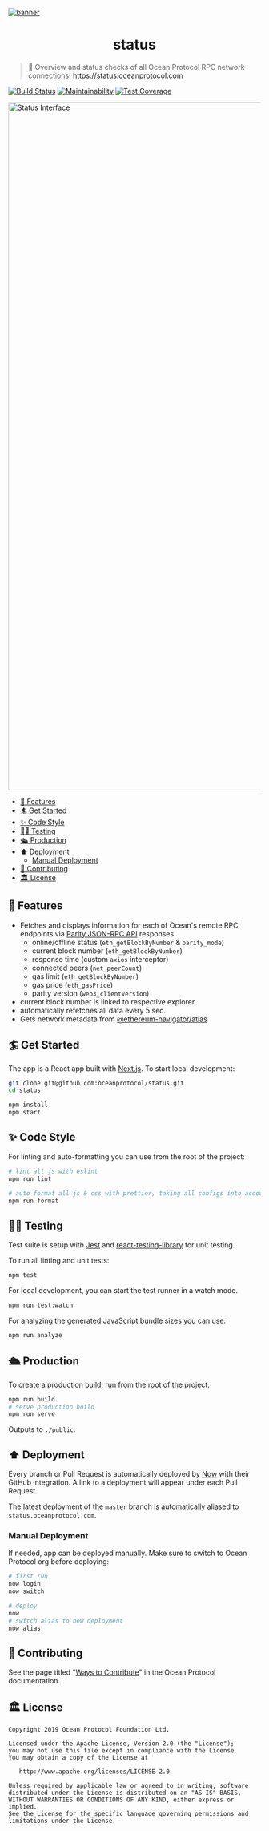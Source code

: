 [![banner](https://raw.githubusercontent.com/oceanprotocol/art/master/github/repo-banner%402x.png)](https://oceanprotocol.com)

<h1 align="center">status</h1>

> 🐚 Overview and status checks of all Ocean Protocol RPC network connections. https://status.oceanprotocol.com

[![Build Status](https://travis-ci.com/oceanprotocol/status.svg?branch=master)](https://travis-ci.com/oceanprotocol/status)
[![Maintainability](https://api.codeclimate.com/v1/badges/ed14f83f8328dec5da11/maintainability)](https://codeclimate.com/github/oceanprotocol/status/maintainability)
[![Test Coverage](https://api.codeclimate.com/v1/badges/ed14f83f8328dec5da11/test_coverage)](https://codeclimate.com/github/oceanprotocol/status/test_coverage)

<a href="https://status.oceanprotocol.com"><img width="1373" alt="Status Interface" src="https://user-images.githubusercontent.com/90316/64959471-7ff30000-d891-11e9-84be-96151bb7ea2d.png"></a>

- [🦑 Features](#-features)
- [🏄 Get Started](#-get-started)
- [✨ Code Style](#-code-style)
- [👩‍🔬 Testing](#-testing)
- [🛳 Production](#-production)
- [⬆️ Deployment](#️-deployment)
  - [Manual Deployment](#manual-deployment)
- [🎁 Contributing](#-contributing)
- [🏛 License](#-license)

## 🦑 Features

- Fetches and displays information for each of Ocean's remote RPC endpoints via [Parity JSON-RPC API](https://wiki.parity.io/JSONRPC) responses
  - online/offline status (`eth_getBlockByNumber` & `parity_mode`)
  - current block number (`eth_getBlockByNumber`)
  - response time (custom `axios` interceptor)
  - connected peers (`net_peerCount`)
  - gas limit (`eth_getBlockByNumber`)
  - gas price (`eth_gasPrice`)
  - parity version (`web3_clientVersion`)
- current block number is linked to respective explorer
- automatically refetches all data every 5 sec.
- Gets network metadata from [@ethereum-navigator/atlas](https://github.com/ethereum-navigator/atlas)

## 🏄 Get Started

The app is a React app built with [Next.js](https://nextjs.org). To start local development:

```bash
git clone git@github.com:oceanprotocol/status.git
cd status

npm install
npm start
```

## ✨ Code Style

For linting and auto-formatting you can use from the root of the project:

```bash
# lint all js with eslint
npm run lint

# auto format all js & css with prettier, taking all configs into account
npm run format
```

## 👩‍🔬 Testing

Test suite is setup with [Jest](https://jestjs.io) and [react-testing-library](https://github.com/kentcdodds/react-testing-library) for unit testing.

To run all linting and unit tests:

```bash
npm test
```

For local development, you can start the test runner in a watch mode.

```bash
npm run test:watch
```

For analyzing the generated JavaScript bundle sizes you can use:

```bash
npm run analyze
```

## 🛳 Production

To create a production build, run from the root of the project:

```bash
npm run build
# serve production build
npm run serve
```

Outputs to `./public`.

## ⬆️ Deployment

Every branch or Pull Request is automatically deployed by [Now](https://zeit.co/now) with their GitHub integration. A link to a deployment will appear under each Pull Request.

The latest deployment of the `master` branch is automatically aliased to `status.oceanprotocol.com`.

### Manual Deployment

If needed, app can be deployed manually. Make sure to switch to Ocean Protocol org before deploying:

```bash
# first run
now login
now switch

# deploy
now
# switch alias to new deployment
now alias
```

## 🎁 Contributing

See the page titled "[Ways to Contribute](https://docs.oceanprotocol.com/concepts/contributing/)" in the Ocean Protocol documentation.

## 🏛 License

```text
Copyright 2019 Ocean Protocol Foundation Ltd.

Licensed under the Apache License, Version 2.0 (the "License");
you may not use this file except in compliance with the License.
You may obtain a copy of the License at

   http://www.apache.org/licenses/LICENSE-2.0

Unless required by applicable law or agreed to in writing, software
distributed under the License is distributed on an "AS IS" BASIS,
WITHOUT WARRANTIES OR CONDITIONS OF ANY KIND, either express or implied.
See the License for the specific language governing permissions and
limitations under the License.
```
